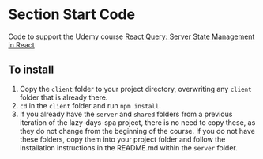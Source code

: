 # Section Start Code

Code to support the Udemy course [React Query: Server State Management in React](https://www.udemy.com/course/learn-react-query/?referralCode=1479BB9FA7CA6F31671E)

## To install

1. Copy the `client` folder to your project directory, overwriting any `client` folder that is already there.
1. `cd` in the `client` folder and run `npm install`.
1. If you already have the `server` and `shared` folders from a previous iteration of the lazy-days-spa project, there is no need to copy these, as they do not change from the beginning of the course. If you do not have these folders, copy them into your project folder and follow the installation instructions in the README.md within the `server` folder.
